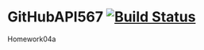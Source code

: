 # GitHubAPI567 [![Build Status](https://app.travis-ci.com/babylink1/GitHubAPI567.svg?branch=master)](https://app.travis-ci.com/babylink1/GitHubAPI567)
Homework04a
